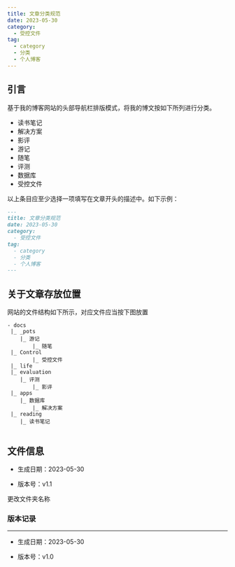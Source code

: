 ```yaml
---
title: 文章分类规范
date: 2023-05-30
category:
  - 受控文件
tag:
  - category
  - 分类
  - 个人博客
---
```


## 引言

基于我的博客网站的头部导航栏排版模式，将我的博文按如下所列进行分类。

- 读书笔记
- 解决方案
- 影评
- 游记
- 随笔
- 评测
- 数据库
- 受控文件

以上条目应至少选择一项填写在文章开头的描述中。如下示例：

```markdown
---
title: 文章分类规范
date: 2023-05-30
category:
  - 受控文件
tag:
  - category
  - 分类
  - 个人博客
---
```

## 关于文章存放位置

网站的文件结构如下所示，对应文件应当按下图放置

```
- docs
 |_ _pots
  	|_ 游记
 		|_ 随笔
 |_ Control
 		|_ 受控文件
 |_ life
 |_ evaluation
  	|_ 评测
 		|_ 影评
 |_ apps
  	|_ 数据库
 		|_ 解决方案
 |_ reading
  	|_ 读书笔记
  
```

## 文件信息

- 生成日期：2023-05-30

- 版本号：v1.1

更改文件夹名称

  ### 版本记录
---
- 生成日期：2023-05-30

- 版本号：v1.0

